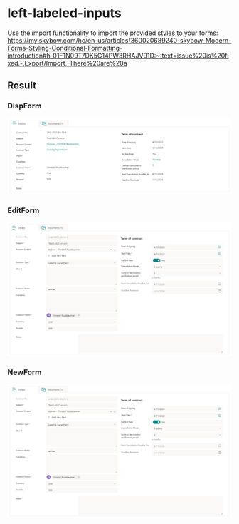 # left-labeled-inputs
Use the import functionality to import the provided styles to your forms: https://my.skybow.com/hc/en-us/articles/360020689240-skybow-Modern-Forms-Styling-Conditional-Formatting-introduction#h_01F1N09T7DK5G14PW3RHAJV91D:~:text=issue%20is%20fixed.-,Export/Import,-There%20are%20a  

## Result
### DispForm
![alt text](https://github.com/chris4skybow/skybow-Forms-Designer-Style-Samples/blob/main/form-style-samples/left-labeled-inputs/assets/DispForm_left-labeled-inputs.png?raw=true)
### EditForm
![alt text](https://github.com/chris4skybow/skybow-Forms-Designer-Style-Samples/blob/main/form-style-samples/left-labeled-inputs/assets/EditForm_left-labeled-inputs.png?raw=true)
### NewForm
![alt text](https://github.com/chris4skybow/skybow-Forms-Designer-Style-Samples/blob/main/form-style-samples/left-labeled-inputs/assets/EditForm_left-labeled-inputs.png?raw=true)